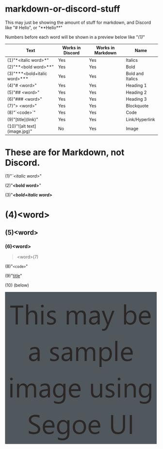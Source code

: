 # markdown-or-discord-stuff

This may just be showing the amount of stuff for markdown, and Discord like "# Hello", or "\*\*Hello\*\*"

Numbers before each word will be shown in a preview below like "*(1)*"

| Text | Works in Discord | Works in Markdown | Name |
| ----------- | ----------- | ----------- | ----------- |
| (1)"\*\<italic word>\*" | Yes | Yes | Italics |
| (2)"\*\*\<bold word>\*\*" | Yes | Yes | Bold |
| (3)"\*\*\*\<bold+italic word>\*\*\* | Yes | Yes | Bold and Italics |
| (4)"\# \<word>" | Yes | Yes | Heading 1 |
| (5)"\## \<word>" | Yes | Yes | Heading 2 |
| (6)"\### \<word>" | Yes | Yes | Heading 3 |
| (7)"\> \<word>" | Yes | Yes | Blockquote |
| (8)"\`\<code>\`" | Yes | Yes | Code |
| (9)"\[title](link)" | Yes | Yes | Link/Hyperlink |
| (10)"\![alt text]\(image.jpg)" | No | Yes | Image |

# These are for Markdown, not Discord.

(1)"*`\<italic word>*"

(2)"**\<bold word>**"

(3)"***\<bold+italic word>***

# (4)\<word>
## (5)\<word>
### (6)\<word>

> \<word>(7)

(8)"`<code>`"

(9)"[title](hello.txt)"

(10) (below)

![alt text](image.jpg)
